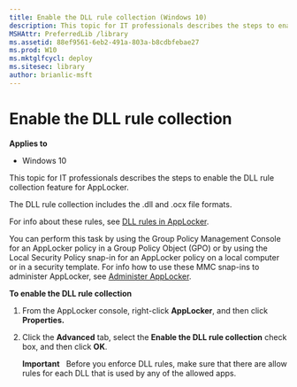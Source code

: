 ```yaml
---
title: Enable the DLL rule collection (Windows 10)
description: This topic for IT professionals describes the steps to enable the DLL rule collection feature for AppLocker.
MSHAttr: PreferredLib /library
ms.assetid: 88ef9561-6eb2-491a-803a-b8cdbfebae27
ms.prod: W10
ms.mktglfcycl: deploy
ms.sitesec: library
author: brianlic-msft
---
```


# Enable the DLL rule collection


**Applies to**

-   Windows 10

This topic for IT professionals describes the steps to enable the DLL rule collection feature for AppLocker.

The DLL rule collection includes the .dll and .ocx file formats.

For info about these rules, see [DLL rules in AppLocker](dll-rules-in-applocker.md).

You can perform this task by using the Group Policy Management Console for an AppLocker policy in a Group Policy Object (GPO) or by using the Local Security Policy snap-in for an AppLocker policy on a local computer or in a security template. For info how to use these MMC snap-ins to administer AppLocker, see [Administer AppLocker](administer-applocker.md#bkmk-using-snapins).

**To enable the DLL rule collection**

1.  From the AppLocker console, right-click **AppLocker**, and then click **Properties.**

2.  Click the **Advanced** tab, select the **Enable the DLL rule collection** check box, and then click **OK**.

    **Important**  
    Before you enforce DLL rules, make sure that there are allow rules for each DLL that is used by any of the allowed apps.

     

 

 





